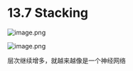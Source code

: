 # 13.7 Stacking

![image.png](https://upload-images.jianshu.io/upload_images/7220971-866738aa263930e9.png?imageMogr2/auto-orient/strip%7CimageView2/2/w/1240)


![image.png](https://upload-images.jianshu.io/upload_images/7220971-2f5c5b03233a1bdd.png?imageMogr2/auto-orient/strip%7CimageView2/2/w/1240)


层次继续增多，就越来越像是一个神经网络